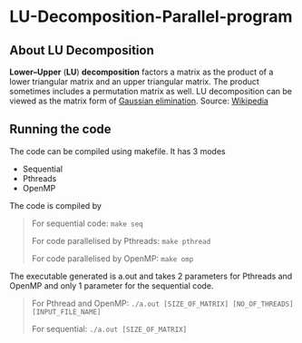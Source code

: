 # LU-Decomposition-Parallel-program
## About LU Decomposition
**Lower–Upper** (**LU**) **decomposition** factors a matrix as the product of a lower triangular matrix and an upper triangular matrix. The product sometimes includes a permutation matrix as well. LU decomposition can be viewed as the matrix form of [Gaussian elimination](https://en.wikipedia.org/wiki/Gaussian_elimination "Gaussian elimination"). Source: [Wikipedia](https://en.wikipedia.org/wiki/LU_decomposition)

## Running the code
The code can be compiled using makefile. It has 3 modes
- Sequential
- Pthreads
- OpenMP

The code is compiled by
> For sequential code:
> `make seq`
> 
> For code parallelised by Pthreads:
> `make pthread`
> 
> For code parallelised by OpenMP:
> `make omp`

The executable generated is a.out and takes 2 parameters for Pthreads and OpenMP and only 1 parameter for the sequential code.
> For Pthread and OpenMP:
> `./a.out [SIZE_OF_MATRIX] [NO_OF_THREADS] [INPUT_FILE_NAME]`
> 
> For sequential:
> `./a.out [SIZE_OF_MATRIX]`
